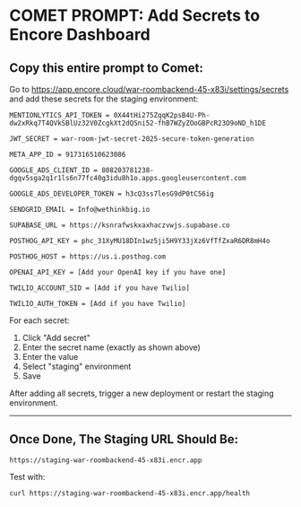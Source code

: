 # COMET PROMPT: Add Secrets to Encore Dashboard

## Copy this entire prompt to Comet:

Go to https://app.encore.cloud/war-roombackend-45-x83i/settings/secrets and add these secrets for the staging environment:

```
MENTIONLYTICS_API_TOKEN = 0X44tHi275ZqqK2psB4U-Ph-dw2xRkq7T4QVkSBlUz32V0ZcgkXt2dQSni52-fhB7WZyZOoGBPcR23O9oND_h1DE

JWT_SECRET = war-room-jwt-secret-2025-secure-token-generation

META_APP_ID = 917316510623086

GOOGLE_ADS_CLIENT_ID = 808203781238-dgqv5sga2q1r1ls6n77fc40g3idu8h1o.apps.googleusercontent.com

GOOGLE_ADS_DEVELOPER_TOKEN = h3cQ3ss7lesG9dP0tC56ig

SENDGRID_EMAIL = Info@wethinkbig.io

SUPABASE_URL = https://ksnrafwskxaxhaczvwjs.supabase.co

POSTHOG_API_KEY = phc_31XyMU18DIn1wz5ji5H9Y33jXz6VfTfZxaR6DR8mH4o

POSTHOG_HOST = https://us.i.posthog.com

OPENAI_API_KEY = [Add your OpenAI key if you have one]

TWILIO_ACCOUNT_SID = [Add if you have Twilio]

TWILIO_AUTH_TOKEN = [Add if you have Twilio]
```

For each secret:
1. Click "Add secret"
2. Enter the secret name (exactly as shown above)
3. Enter the value
4. Select "staging" environment
5. Save

After adding all secrets, trigger a new deployment or restart the staging environment.

---

## Once Done, The Staging URL Should Be:
`https://staging-war-roombackend-45-x83i.encr.app`

Test with:
```bash
curl https://staging-war-roombackend-45-x83i.encr.app/health
```